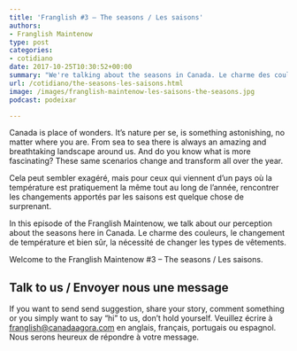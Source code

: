 ```yaml
---
title: 'Franglish #3 – The seasons / Les saisons'
authors:
- Franglish Maintenow
type: post
categories:
- cotidiano
date: 2017-10-25T10:30:52+00:00
summary: "We're talking about the seasons in Canada. Le charme des couleurs, le changement de température et bien sûr, la nécessité de changer les types de vêtements."
url: /cotidiano/the-seasons-les-saisons.html
image: /images/franglish-maintenow-les-saisons-the-seasons.jpg
podcast: podeixar

---
```

Canada is place of wonders. It&#8217;s nature per se, is something astonishing, no matter where you are. From sea to sea there is always an amazing and breathtaking landscape around us. And do you know what is more fascinating? These same scenarios change and transform all over the year.

Cela peut sembler exagéré, mais pour ceux qui viennent d&#8217;un pays où la température est pratiquement la même tout au long de l&#8217;année, rencontrer les changements apportés par les saisons est quelque chose de surprenant.

In this episode of the Franglish Maintenow, we talk about our perception about the seasons here in Canada. Le charme des couleurs, le changement de température et bien sûr, la nécessité de changer les types de vêtements.

Welcome to the Franglish Maintenow #3 &#8211; The seasons / Les saisons.

## Talk to us / Envoyer nous une message

If you want to send send suggestion, share your story, comment something or you simply want to say &#8220;hi&#8221; to us, don&#8217;t hold yourself.&nbsp;Veuillez écrire à <franglish@canadaagora.com> en anglais, français, portugais ou espagnol. Nous serons heureux de répondre à votre message.